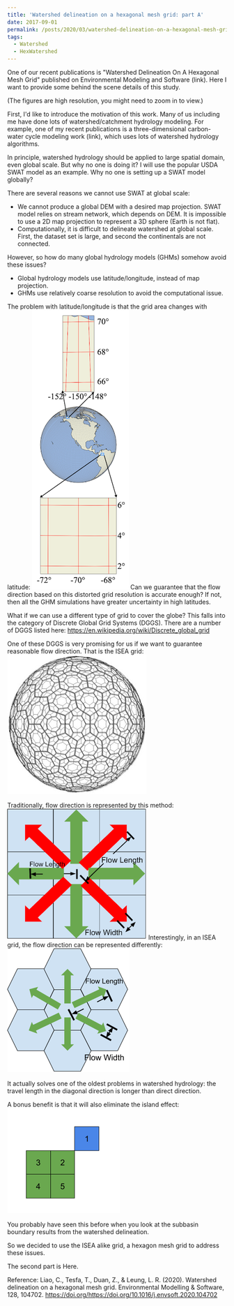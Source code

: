 ```yaml
---
title: 'Watershed delineation on a hexagonal mesh grid: part A'
date: 2017-09-01
permalink: /posts/2020/03/watershed-delineation-on-a-hexagonal-mesh-grid-part-a/
tags:
  - Watershed
  - HexWatershed
---
```

One of our recent publications is "Watershed Delineation On A Hexagonal Mesh Grid" published on Environmental Modeling and Software (link).
Here I want to provide some behind the scene details of this study.

(The figures are high resolution, you might need to zoom in to view.)

First, I'd like to introduce the motivation of this work.
Many of us including me have done lots of watershed/catchment hydrology modeling. For example, one of my recent publications is a three-dimensional carbon-water cycle modeling work (link), which uses lots of watershed hydrology algorithms.

In principle, watershed hydrology should be applied to large spatial domain, even global scale. But why no one is doing it? 
I will use the popular USDA SWAT model as an example. Why no one is setting up a SWAT model globally? 

There are several reasons we cannot use SWAT at global scale:
* We cannot produce a global DEM with a desired map projection. SWAT model relies on stream network, which depends on DEM. It is impossible to use a 2D map projection to represent a 3D sphere (Earth is not flat).
* Computationally, it is difficult to delineate watershed at global scale. First, the dataset set is large, and second the continentals are not connected.

However, so how do many global hydrology models (GHMs) somehow avoid these issues?
* Global hydrology models use latitude/longitude, instead of map projection. 
* GHMs use relatively coarse resolution to avoid the computational issue.

The problem with latitude/longitude is that the grid area changes with latitude:
![Figure 1](https://github.com/changliao/changliao.github.io/blob/main/_figure/spatial_distortion.png?raw=true)
Can we guarantee that the flow direction based on this distorted grid resolution is accurate enough? If not, then all the GHM simulations have greater uncertainty in high latitudes.


What if we can use a different type of grid to cover the globe? This falls into the category of Discrete Global Grid Systems (DGGS). There are a number of DGGS listed here: https://en.wikipedia.org/wiki/Discrete_global_grid

One of these DGGS is very promising for us if we want to guarantee reasonable flow direction. That is the ISEA grid:
![Figure 2](https://github.com/changliao/changliao.github.io/blob/main/_figure/dggrid.jpg?raw=true)

Traditionally, flow direction is represented by this method:
![Figure 3](https://github.com/changliao/changliao.github.io/blob/main/_figure/d4d8.png?raw=true)
Interestingly, in an ISEA grid, the flow direction can be represented differently:
![Figure 4](https://github.com/changliao/changliao.github.io/blob/main/_figure/d6.png?raw=true)

It actually solves one of the oldest problems in watershed hydrology: the travel length in the diagonal direction is longer than direct direction.

A bonus benefit is that it will also eliminate the island effect:
![Figure 5](https://github.com/changliao/changliao.github.io/blob/main/_figure/island.png?raw=true)

You probably have seen this before when you look at the subbasin boundary results from the watershed delineation.

So we decided to use the ISEA alike grid, a hexagon mesh grid to address these issues.

The second part is Here.

Reference:
Liao, C., Tesfa, T., Duan, Z., & Leung, L. R. (2020). Watershed delineation on a hexagonal mesh grid. Environmental Modelling & Software, 128, 104702. https://doi.org/https://doi.org/10.1016/j.envsoft.2020.104702
